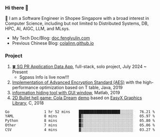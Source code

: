 ### Hi there 👋


💬 I am a Software Engineer in Shopee Singapore with a broad interest in Computer Science, including but not limited to Distributed Systems, DB, HPC, AI, AIGC, LLM, and MLsys.

- My Tech Doc/Blog: [doc.fenglyulin.com](https://doc.fenglyulin.com/)
- Previous Chinese Blog: [colalinn.github.io](https://colalinn.github.io/)

### Project

1. [🍀 SG PR Application Data App](https://sgpass.info), full-stack, solo project, July 2024 ~ Present
   - Sgpass Info is live now!!!
3. [Implementation of Advanced Encryption Standard (AES)](https://github.com/ColaLinN/AES-high-performance-implementation) with the high-performance optimization based on T table, Java, 2019
4. [information hiding tool with GUI window](https://github.com/ColaLinN/information-hiding-tools-box), Matlab, 2019
5. [2D Bullet hell game: Cola Dream](https://github.com/ColaLinN/Cola_dream) [demo](https://www.bilibili.com/video/av25043844/) based on [EasyX Graphics Library](https://easyx.cn/),  C, 2018

<!--
### Learn/Read

<span style="font-size:0.5em;">*inspired by https://renchi.ac.cn/misc/*</span>

🏫 The computer science courses

- Stanford [CS231n Deep Learning for Computer Vision](https://cs231n.stanford.edu/) by Fei-Fei Li et al
- [Dive into Deep Learning](https://d2l.ai/) by Mu Li et al
- MIT [The Missing Semester of Your CS Education](https://missing.csail.mit.edu/) by Anish, Jose, and Jon
- MIT [6.824 Distributed System](https://pdos.csail.mit.edu/6.824/) by Frans Kaashoek and Robert Morris <span style="font-size:0.8em;">*(Partially Completed)*</span> 
- NUS [CS5223 Distributed System](https://nusmods.com/courses/CS5223/distributed-systems) [labs](https://github.com/nus-sys/cs5223-labs) by [Jialin Li](https://www.comp.nus.edu.sg/~lijl/)
- NUS [CS5228 Knowledge Discovery and Data Mining](https://nusmods.com/courses/CS5228/knowledge-discovery-and-data-mining) by [Anthony](https://www.comp.nus.edu.sg/~atung/)

🔖 The technical books

- [Designing Data-Intensive Applications](https://dataintensive.net/) aka DDIA
- [FENIX ARCHITECTURE](https://icyfenix.cn/introduction/about-book.html) Building a reliable large-scale distributed system
- [System Design Interview](https://www.amazon.com/System-Design-Interview-insiders-Second/dp/B08CMF2CQF)


 ### Miscellaneous 
🧗‍♂️ Leetcode 
![LeetCode Stats](https://leetcard.jacoblin.cool/colalinn?theme=light&font=Sura&ext=heatmap&site=cn) -->

<!--START_SECTION:waka-->

```txt
Go                1 hr 52 mins    ███████████████████░░░░░░   76.21 %
YAML              8 mins          █▒░░░░░░░░░░░░░░░░░░░░░░░   05.97 %
Python            8 mins          █▒░░░░░░░░░░░░░░░░░░░░░░░   05.80 %
Other             7 mins          █▒░░░░░░░░░░░░░░░░░░░░░░░   05.06 %
CSV               4 mins          ▓░░░░░░░░░░░░░░░░░░░░░░░░   03.27 %
```

<!--END_SECTION:waka-->



<!--
**ColaLinN/ColaLinN** is a ✨ _special_ ✨ repository because its `README.md` (this file) appears on your GitHub profile.

Here are some ideas to get you started:

- 🔭 I’m currently working on Shopee as a Software Engineer.
- 🌱 I’m currently learning [Stanford_CS231n](https://cs231n.github.io/) and [MIT_6.824](https://pdos.csail.mit.edu/6.824/)
- 👯 I’m looking to collaborate on ...
- 🤔 I’m looking for help with ...
- 💬 Ask me about ...
- 📫 How to reach me: ...
- 😄 Pronouns: ...
- ⚡ Fun fact: ...
- 
- 🌱 I’m currently learning [Stanford_CS231n](https://cs231n.github.io/) and [MIT_6.824](https://pdos.csail.mit.edu/6.824/)
- https://renchi.ac.cn/misc/
- Check out my blog: [fenglyulin.com](https://fenglyulin.com)

[![Anurag's GitHub stats](https://github-readme-stats.vercel.app/api?username=ColaLinN)](https://github.com/anuraghazra/github-readme-stats)
-->

